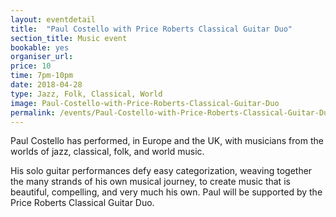 ```yaml
---
layout: eventdetail
title:  "Paul Costello with Price Roberts Classical Guitar Duo"
section_title: Music event
bookable: yes
organiser_url:
price: 10
time: 7pm-10pm
date: 2018-04-28
type: Jazz, Folk, Classical, World
image: Paul-Costello-with-Price-Roberts-Classical-Guitar-Duo
permalink: /events/Paul-Costello-with-Price-Roberts-Classical-Guitar-Duo
---
```


Paul Costello has performed, in Europe and the UK, with musicians from the worlds of jazz, classical, folk, and world music.

His solo guitar performances defy easy categorization, weaving together the many strands of his own musical journey, to create music that is beautiful, compelling, and very much his own. Paul will be supported by the Price Roberts Classical Guitar Duo.
